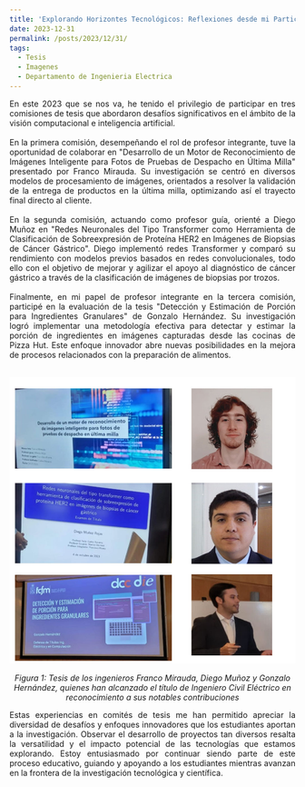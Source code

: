 ```yaml
---
title: 'Explorando Horizontes Tecnológicos: Reflexiones desde mi Participación en Comités de Tesis'
date: 2023-12-31
permalink: /posts/2023/12/31/
tags:
  - Tesis
  - Imagenes
  - Departamento de Ingenieria Electrica
---
```



<div style="text-align: justify;">En este 2023 que se nos va, he tenido el privilegio de participar en tres comisiones de tesis que abordaron desafíos significativos en el ámbito de la visión computacional e inteligencia artificial.</div>
<br>
<div style="text-align: justify;">En la primera comisión, desempeñando el rol de profesor integrante, tuve la oportunidad de colaborar en  "Desarrollo de un Motor de Reconocimiento de Imágenes Inteligente para Fotos de Pruebas de Despacho en Última Milla" presentado por Franco Mirauda. Su investigación se centró en diversos modelos de procesamiento de imágenes, orientados a resolver la validación de la entrega de productos en la última milla, optimizando así el trayecto final directo al cliente.
</div>
<br>
<div style="text-align: justify;">En la segunda comisión, actuando como profesor guía, orienté a Diego Muñoz en "Redes Neuronales del Tipo Transformer como Herramienta de Clasificación de Sobreexpresión de Proteína HER2 en Imágenes de Biopsias de Cáncer Gástrico". Diego implementó redes Transformer y comparó su rendimiento con modelos previos basados en redes convolucionales, todo ello con el objetivo de mejorar y agilizar el apoyo al diagnóstico de cáncer gástrico a través de la clasificación de imágenes de biopsias por trozos.</div>
<br>
<div style="text-align: justify;">Finalmente, en mi papel de profesor integrante en la tercera comisión, participé en la evaluación de la tesis "Detección y Estimación de Porción para Ingredientes Granulares" de Gonzalo Hernández. Su investigación logró implementar una metodología efectiva para detectar y estimar la porción de ingredientes en imágenes capturadas desde las cocinas de Pizza Hut. Este enfoque innovador abre nuevas posibilidades en la mejora de procesos relacionados con la preparación de alimentos.</div>
<br>

<p align="center">
  <p align="center">
  <img src="/files/Tesis_2023.jpg" alt="Tesis de los ingenieros Franco Mirauda, Diego Muñoz y Gonzalo Hernández, quienes han alcanzado el título de Ingeniero Civil Eléctrico en reconocimiento a sus notables contribuciones">
</p>
<p align="center">
  <em>Figura 1: Tesis de los ingenieros Franco Mirauda, Diego Muñoz y Gonzalo Hernández, quienes han alcanzado el título de Ingeniero Civil Eléctrico en reconocimiento a sus notables contribuciones</em>
</p>


<div style="text-align: justify;">Estas experiencias en comités de tesis me han permitido apreciar la diversidad de desafíos y enfoques innovadores que los estudiantes aportan a la investigación. Observar el desarrollo de proyectos tan diversos resalta la versatilidad y el impacto potencial de las tecnologías que estamos explorando. Estoy entusiasmado por continuar siendo parte de este proceso educativo, guiando y apoyando a los estudiantes mientras avanzan en la frontera de la investigación tecnológica y científica.</div>



